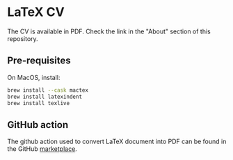 # LaTeX CV

The CV is available in PDF. Check the link in the "About" section of this repository.

## Pre-requisites

On MacOS, install:

```bash
brew install --cask mactex
brew install latexindent
brew install texlive
```

## GitHub action

The github action used to convert LaTeX document into PDF can be found in the GitHub [marketplace](https://github.com/marketplace/actions/latex2pdf).
